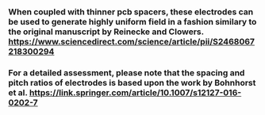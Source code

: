 ### When coupled with thinner pcb spacers, these electrodes can be used to generate highly uniform field in a fashion similary to the original manuscript by Reinecke and Clowers.  https://www.sciencedirect.com/science/article/pii/S2468067218300294
### For a detailed assessment, please note that the spacing and pitch ratios of electrodes is based upon the work by Bohnhorst et al. https://link.springer.com/article/10.1007/s12127-016-0202-7
